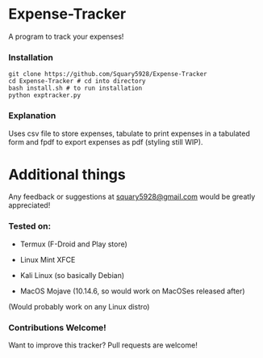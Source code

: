 # Expense-Tracker
A program to track your expenses!

### Installation

```
git clone https://github.com/Squary5928/Expense-Tracker  
cd Expense-Tracker # cd into directory  
bash install.sh # to run installation  
python exptracker.py
```

### Explanation

Uses csv file to store expenses, tabulate to print expenses in a tabulated form and fpdf to export expenses as pdf (styling still WIP).

# Additional things

Any feedback or suggestions at squary5928@gmail.com would be greatly appreciated!

### Tested on:

- Termux (F-Droid and Play store)

- Linux Mint XFCE

- Kali Linux (so basically Debian)

- MacOS Mojave (10.14.6, so would work on MacOSes released after)

(Would probably work on any Linux distro)

### Contributions Welcome!

Want to improve this tracker? Pull requests are welcome!
